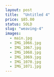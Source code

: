 ```yaml
---
layout: post
title:  "Untitled 4"
price: $85.00
status: SOLD
slug: "weaving-4"
images:
  - main.jpg
  - IMG_1066.jpg
  - IMG_1067.jpg
  - IMG_1068.jpg
  - IMG_1069.jpg
  - IMG_1070.jpg
  - IMG_1071.jpg
---
```

